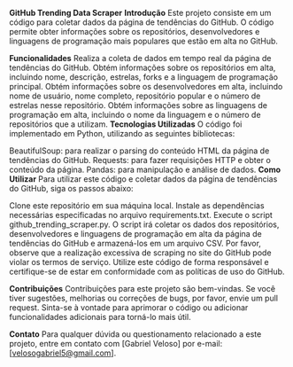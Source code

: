 **GitHub Trending Data Scraper**
**Introdução**
Este projeto consiste em um código para coletar dados da página de tendências do GitHub. O código permite obter informações sobre os repositórios, desenvolvedores e linguagens de programação mais populares que estão em alta no GitHub.

**Funcionalidades**
Realiza a coleta de dados em tempo real da página de tendências do GitHub.
Obtém informações sobre os repositórios em alta, incluindo nome, descrição, estrelas, forks e a linguagem de programação principal.
Obtém informações sobre os desenvolvedores em alta, incluindo nome de usuário, nome completo, repositório popular e o número de estrelas nesse repositório.
Obtém informações sobre as linguagens de programação em alta, incluindo o nome da linguagem e o número de repositórios que a utilizam.
**Tecnologias Utilizadas**
O código foi implementado em Python, utilizando as seguintes bibliotecas:

BeautifulSoup: para realizar o parsing do conteúdo HTML da página de tendências do GitHub.
Requests: para fazer requisições HTTP e obter o conteúdo da página.
Pandas: para manipulação e análise de dados.
**Como Utilizar**
Para utilizar este código e coletar dados da página de tendências do GitHub, siga os passos abaixo:

Clone este repositório em sua máquina local.
Instale as dependências necessárias especificadas no arquivo requirements.txt.
Execute o script github_trending_scraper.py.
O script irá coletar os dados dos repositórios, desenvolvedores e linguagens de programação em alta da página de tendências do GitHub e armazená-los em um arquivo CSV.
Por favor, observe que a realização excessiva de scraping no site do GitHub pode violar os termos de serviço. Utilize este código de forma responsável e certifique-se de estar em conformidade com as políticas de uso do GitHub.

**Contribuições**
Contribuições para este projeto são bem-vindas. Se você tiver sugestões, melhorias ou correções de bugs, por favor, envie um pull request. Sinta-se à vontade para aprimorar o código ou adicionar funcionalidades adicionais para torná-lo mais útil.

**Contato**
Para qualquer dúvida ou questionamento relacionado a este projeto, entre em contato com [Gabriel Veloso] por e-mail: [velosogabriel5@gmail.com].
